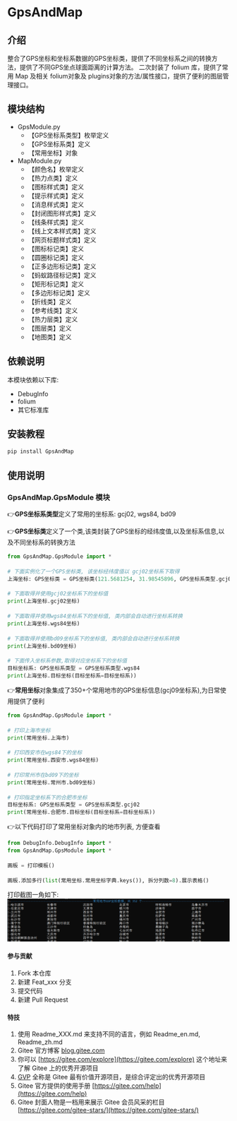 # GpsAndMap

## 介绍

整合了GPS坐标和坐标系数据的GPS坐标类，提供了不同坐标系之间的转换方法，提供了不同GPS坐点球面距离的计算方法。
二次封装了 folium 库，提供了常用 Map 及相关 folium对象及 plugins对象的方法/属性接口，提供了便利的图层管理接口。

## 模块结构
- GpsModule.py 
  - 【GPS坐标系类型】枚举定义
  - 【GPS坐标系类】定义 
  - 【常用坐标】对象
- MapModule.py
  - 【颜色名】枚举定义
  - 【热力点类】定义
  - 【图标样式类】定义
  - 【提示样式类】定义
  - 【消息样式类】定义
  - 【封闭图形样式类】定义
  - 【线条样式类】定义
  - 【线上文本样式类】定义
  - 【网页标题样式类】定义
  - 【图标标记类】定义
  - 【圆圈标记类】定义
  - 【正多边形标记类】定义
  - 【蚂蚁路径标记类】定义
  - 【矩形标记类】定义
  - 【多边形标记类】定义
  - 【折线类】定义
  - 【参考线类】定义
  - 【热力层类】定义
  - 【图层类】定义
  - 【地图类】定义


## 依赖说明
本模块依赖以下库:
- DebugInfo
- folium
- 其它标准库


## 安装教程
```bash
pip install GpsAndMap
```

## 使用说明
### GpsAndMap.GpsModule 模块
👉**GPS坐标系类型**定义了常用的坐标系: gcj02, wgs84, bd09

👉**GPS坐标类**定义了一个类,该类封装了GPS坐标的经纬度值,以及坐标系信息,以及不同坐标系的转换方法
```python
from GpsAndMap.GpsModule import *

# 下面实例化了一个GPS坐标类, 该坐标经纬度值以 gcj02坐标系下取得
上海坐标: GPS坐标类 = GPS坐标类(121.5681254, 31.98545896, GPS坐标系类型.gcj02)  # 此处经纬度值为杜撰值,非真实值

# 下面取得并使用gcj02坐标系下的坐标值
print(上海坐标.gcj02坐标)

# 下面取得并使用wgs84坐标系下的坐标值, 类内部会自动进行坐标系转换
print(上海坐标.wgs84坐标)

# 下面取得并使用bd09坐标系下的坐标值, 类内部会自动进行坐标系转换
print(上海坐标.bd09坐标)

# 下面传入坐标系参数,取得对应坐标系下的坐标值
目标坐标系: GPS坐标系类型 = GPS坐标系类型.wgs84
print(上海坐标.目标坐标(目标坐标系=目标坐标系))
```

👉**常用坐标**对象集成了350+个常用地市的GPS坐标信息(gcj09坐标系),为日常使用提供了便利
```python
from GpsAndMap.GpsModule import *

# 打印上海市坐标
print(常用坐标.上海市)

# 打印西安市在wgs84下的坐标
print(常用坐标.西安市.wgs84坐标)

# 打印常州市在bd09下的坐标
print(常用坐标.常州市.bd09坐标)

# 打印指定坐标系下的合肥市坐标
目标坐标系: GPS坐标系类型 = GPS坐标系类型.gcj02
print(常用坐标.合肥市.目标坐标(目标坐标系=目标坐标系))
```
👉以下代码打印了常用坐标对象内的地市列表, 方便查看
```python
from DebugInfo.DebugInfo import *
from GpsAndMap.GpsModule import *

画板 = 打印模板()

画板.添加多行(list(常用坐标.常用坐标字典.keys()), 拆分列数=8).展示表格()
```
打印截图一角如下:
![img.png](img.png)

#### 参与贡献

1. Fork 本仓库
2. 新建 Feat_xxx 分支
3. 提交代码
4. 新建 Pull Request

#### 特技

1. 使用 Readme\_XXX.md 来支持不同的语言，例如 Readme\_en.md, Readme\_zh.md
2. Gitee 官方博客 [blog.gitee.com](https://blog.gitee.com)
3. 你可以 [https://gitee.com/explore](https://gitee.com/explore) 这个地址来了解 Gitee 上的优秀开源项目
4. [GVP](https://gitee.com/gvp) 全称是 Gitee 最有价值开源项目，是综合评定出的优秀开源项目
5. Gitee 官方提供的使用手册 [https://gitee.com/help](https://gitee.com/help)
6. Gitee 封面人物是一档用来展示 Gitee 会员风采的栏目 [https://gitee.com/gitee-stars/](https://gitee.com/gitee-stars/)
